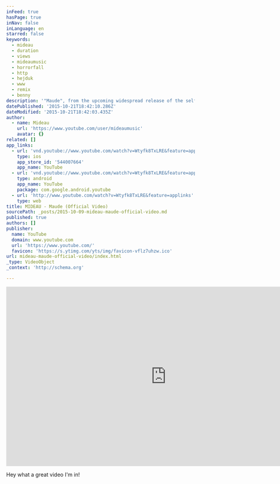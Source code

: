 ```yaml
---
inFeed: true
hasPage: true
inNav: false
inLanguage: en
starred: false
keywords:
  - mideau
  - duration
  - views
  - mideaumusic
  - horrorfall
  - http
  - hejduk
  - www
  - remix
  - benny
description: '"Maude", from the upcoming widespread release of the self-titled debut album from Mideau. Coming April 21, 2015 Directed by: Matt Eastin Mideau http://www.mideaumusic.com http://www.twitter.com/mideaumusic http://www.facebook.com/MideauMusic http://www.soundcloud.com/mideau'
datePublished: '2015-10-21T18:42:10.286Z'
dateModified: '2015-10-21T18:42:03.435Z'
author:
  - name: Mideau
    url: 'https://www.youtube.com/user/mideaumusic'
    avatar: {}
related: []
app_links:
  - url: 'vnd.youtube://www.youtube.com/watch?v=Wtyfk8TxLRE&feature=applinks'
    type: ios
    app_store_id: '544007664'
    app_name: YouTube
  - url: 'vnd.youtube://www.youtube.com/watch?v=Wtyfk8TxLRE&feature=applinks'
    type: android
    app_name: YouTube
    package: com.google.android.youtube
  - url: 'http://www.youtube.com/watch?v=Wtyfk8TxLRE&feature=applinks'
    type: web
title: MIDEAU - Maude (Official Video)
sourcePath: _posts/2015-10-09-mideau-maude-official-video.md
published: true
authors: []
publisher:
  name: YouTube
  domain: www.youtube.com
  url: 'https://www.youtube.com/'
  favicon: 'https://s.ytimg.com/yts/img/favicon-vflz7uhzw.ico'
url: mideau-maude-official-video/index.html
_type: VideoObject
_context: 'http://schema.org'

---
```

<iframe src="https://cdn.embedly.com/widgets/media.html?src=https%3A%2F%2Fwww.youtube.com%2Fembed%2FWtyfk8TxLRE%3Ffeature%3Doembed&amp;url=https%3A%2F%2Fwww.youtube.com%2Fwatch%3Fv%3DWtyfk8TxLRE&amp;image=https%3A%2F%2Fi.ytimg.com%2Fvi%2FWtyfk8TxLRE%2Fhqdefault.jpg&amp;key=b7d04c9b404c499eba89ee7072e1c4f7&amp;type=text%2Fhtml&amp;schema=youtube" width="854" height="480" scrolling="no" frameborder="0" allowfullscreen="allowfullscreen" style=""></iframe>

Hey what a great video I'm in!